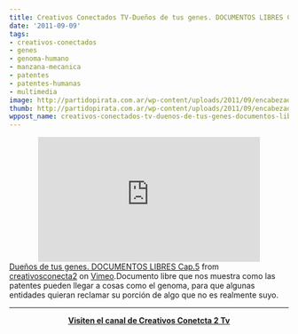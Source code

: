 ```yaml
---
title: Creativos Conectados TV-Dueños de tus genes. DOCUMENTOS LIBRES Cap.5
date: '2011-09-09'
tags:
- creativos-conectados
- genes
- genoma-humano
- manzana-mecanica
- patentes
- patentes-humanas
- multimedia
image: http://partidopirata.com.ar/wp-content/uploads/2011/09/encabezado_623x175.jpg
thumb: http://partidopirata.com.ar/wp-content/uploads/2011/09/encabezado_623x175.jpg
wppost_name: creativos-conectados-tv-duenos-de-tus-genes-documentos-libres-cap-5
---
```


<center><iframe src="http://player.vimeo.com/video/28481634?color=ff9933" frameborder="0" width="400" height="225"></iframe></center><a href="http://vimeo.com/28481634">Dueños de tus genes. DOCUMENTOS LIBRES Cap.5</a> from <a href="http://vimeo.com/creativosconecta2">creativosconecta2</a> on <a href="http://vimeo.com">Vimeo</a>.Documento libre que nos muestra como las patentes pueden llegar a cosas como el genoma, para que algunas entidades quieran reclamar su porción de algo que no es realmente suyo.

<hr />
<p style="text-align: center;"><strong><a href="http://creativosconecta2.tv/" target="_blank">Visiten el canal de Creativos Conetcta 2 Tv</a></strong></p>
&nbsp;
